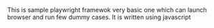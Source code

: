 This is sample playwright framewok very basic one which can launch browser and run few dummy cases. It is written using javascript
